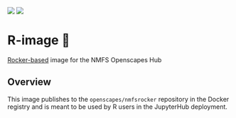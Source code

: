![](https://img.shields.io/docker/image-size/openscapes/rocker?sort=date) <a href="https://hub.docker.com/repository/docker/openscapes/rocker/tags?page=1&ordering=last_updated"><img src="https://img.shields.io/docker/v/openscapes/rocker"></a>

# R-image 🚀

[Rocker-based](https://hub.docker.com/r/rocker/geospatial) image for the NMFS Openscapes Hub


## Overview

This image publishes to the `openscapes/nmfsrocker` repository in the Docker registry and is meant to be used by R users in the JupyterHub deployment.
